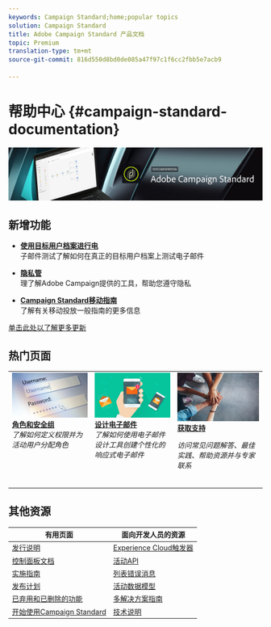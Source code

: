```yaml
---
keywords: Campaign Standard;home;popular topics
solution: Campaign Standard
title: Adobe Campaign Standard 产品文档
topic: Premium
translation-type: tm+mt
source-git-commit: 816d550d8bd0de085a47f97c1f6cc2fbb5e7acb9

---
```



# 帮助中心 {#campaign-standard-documentation}

![](start/using/assets/do-not-localize/banner_acs_doc.jpg)

## 新增功能

* **[使用目标用户档案进行电](sending/using/testing-messages-using-target.md)**<br/>子邮件测试了解如何在真正的目标用户档案上测试电子邮件

* **[隐私管](https://helpx.adobe.com/campaign/kb/campaign-privacy.html)**<br/>&#x200B;理了解Adobe Campaign提供的工具，帮助您遵守隐私

* **[Campaign Standard移动指南](https://helpx.adobe.com/campaign/kb/acs-mobile.html)**<br/>&#x200B;了解有关移动投放一般指南的更多信息

[单击此处以了解更多更新](rn/using/documentation-updates.md)

## 热门页面

<table>
<tr>
  <td valign="top">
    <a href="administration/using/about-access-management.md">
      <img alt="角色" src="start/using/assets/roles.png"/>
    </a>
    <div>
    <a href="administration/using/about-access-management.md"><strong>角色和安全组</strong></a>
    </div>
    <em>了解如何定义权限并为活动用户分配角色</em>
    <br>
  </td>
  <td valign="top">
    <a href="designing/using/designing-content-in-adobe-campaign.md">
      <img alt="设计工具" src="start/using/assets/design.png" />
    </a>
    <div>
    <a href="designing/using/designing-content-in-adobe-campaign.md"><strong>设计电子邮件</strong></a>
    </div>
    <em>了解如何使用电子邮件设计工具创建个性化的响应式电子邮件</em>
    <br>
  </td>
  <td valign="top">
       <img alt="支持" src="start/using/assets/do-not-localize/help.jpeg" />
    <div><a href="https://helpx.adobe.com/campaign/kb/ac-support.html">
    <strong>获取支持</strong></a>
    </div>
    <p><em>访问常见问题解答、最佳实践、帮助资源并与专家联系</em></p>
    <br>
  </td>
</tr>
</table>

## 其他资源

| 有用页面 | 面向开发人员的资源 |
|---|---|
| [发行说明](rn/using/release-notes.md) | [Experience Cloud触发器](integrating/using/about-adobe-experience-cloud-triggers.md) |
| [控制面板文档](https://docs.adobe.com/content/help/zh-Hans/control-panel/using/control-panel-home.html) | [活动API](api/using/get-started-apis.md) |
| [实施指南](https://helpx.adobe.com/campaign/kb/campaign-standard-implementation-guide.html) | [列表错误消息](https://docs.adobe.com/content/help/en/campaign-classic/technicalresources/error_messages/error_codes.html) |
| [发布计划](rn/using/release-planning.md) | [活动数据模型](developing/using/datamodel-introduction.md) |
| [已弃用和已删除的功能](https://helpx.adobe.com/campaign/kb/acs-deprecated-and-removed-features.html) | [多解决方案指南](integrating/using/get-started-campaign-integrations.md) |
| [开始使用Campaign Standard](start/using/about-campaign-standard.md) | [技术说明](https://helpx.adobe.com/campaign/kb/acs-article-list.html) |

